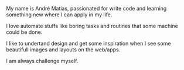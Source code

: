 My name is André Matias, passionated for write code and learning something new where I can apply in my life.

I love automate stuffs like boring tasks and routines that some machine could be done.

I like to undertand design and get some inspiration when I see some beautifull images and layouts on the web/apps.

I am always challenge myself.
